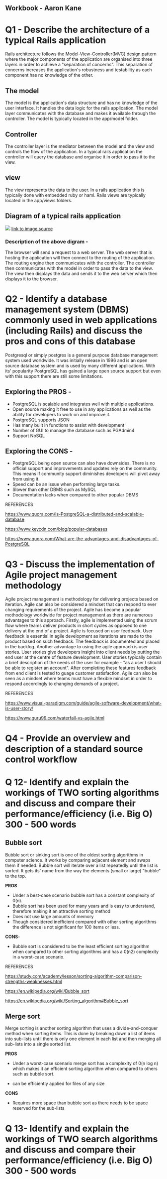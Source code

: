 ## Workbook - Aaron Kane
# Q1 - Describe the architecture of a typical Rails application

Rails architecture follows the Model-View-Controller(MVC) design pattern where the major components of the application are organised into three layers in order to achieve a "separation of concerns". This separation of concerns increases the application's robustness and testability as each component has no knowledge of the other.

## The model
The model is the application's data structure and has no knowledge of the user interface. It handles the data logic for the rails application. The model layer communicates with the database and makes it available through the controller. The model is typically located in the app/model folder.

## Controller
The controller layer is the mediator between the model and the view and controls the flow of the application. In a typical rails application the controller will query the database and organise it in order to pass it to the view.

## view
The view represents the data to the user. In a rails application this is typically done with embedded ruby or haml. Rails views are typically located in the app/views folders.


## Diagram of a typical rails application
![](rails_mvc.png)
[link to image source](https://i.pinimg.com/originals/6e/f1/8d/6ef18dd3444ddb80c86ffb169bbd6e98.png)

### **Description of the above digram** - 

The browser will send a request to a web server. The web server that is hosting the application will then connect to the routing of the application. The routing engine then communicates with the controller. The controller then communicates with the model in order to pass the data to the view. The view then displays the data and sends it to the web server which then displays it to the browser.

# Q2 - Identify a database management system (DBMS) commonly used in web applications (including Rails) and discuss the pros and cons of this database
Postgresql or simply postgres is a general purpose database management system used worldwide. It was initially release in 1996 and is an open source database system and is used by many different applications. With its' popularity PostgreSQL has gained a large open source support but even with this support there are still some limitations.

## Exploring the PROS - 
- PostgreSQL is scalable and integrates well with multiple applications.
- Open source making it free to use in any applications as well as the ability for developers to work on and improve it.
- PostgreSQL supports JSON
- Has many built in functions to assist with development
- Number of GUI to manage the database such as PGAdmin4
- Support NoSQL

## Exploring the CONS - 
- PostgreSQL being open source can also have downsides. There is no official support and improvements and updates rely on the community. This means if community support diminishes developers will pivot away from using it.
- Speed can be an issue when performing large tasks.
- Slower than other DBMS such as MySQL
- Documentation lacks when compared to other popular DBMS

REFERENCES

https://www.quora.com/Is-PostgreSQL-a-distributed-and-scalable-database

https://www.keycdn.com/blog/popular-databases

https://www.quora.com/What-are-the-advantages-and-disadvantages-of-PostgreSQL


# Q3 - Discuss the implementation of Agile project management methodology
Agile project management is methodology for delivering projects based on iteration. Agile can also be considered a mindset that can respond to ever changing requirements of the project. Agile has become a popular mothodology worldwide for project management as there are numerous advantages to this approach. Firstly, agile is implemented using the scrum flow where teams deliver products in short cycles as opposed to one delivery at the end of a project. Agile is focused on user feedback. User feedback is essential in agile development as iterations are made to the product based on such feedback. The feedback is documented and placed in the backlog. Another advantage to using the agile approach is user stories. User stories give developers insight into client needs by putting the end user at the centre of feature development. User stories typically contain a brief description of the needs of the user for example - "as a user I should be able to register an account". After completing these features feedback from end client is tested to guage customer satisfaction. Agile can also be seen as a mindset where teams must have a flexible mindset in order to respond accordingly to changing demands of a project.

REFERENCES

https://www.visual-paradigm.com/guide/agile-software-development/what-is-user-story/

https://www.guru99.com/waterfall-vs-agile.html



# Q4 - Provide an overview and description of a standard source control workflow

# Q 12- Identify and explain the workings of TWO sorting algorithms and discuss and compare their performance/efficiency (i.e. Big O) 300 - 500 words

## Bubble sort

Bubble sort or sinking sort is one of the oldest sorting algorithms in computer science. It works by comparing adjacent element and swaps them if needed. Bubble sort will iterate over a list repeatedly until the list is sorted. It gets its' name from the way the elements (small or large) "bubble" to the top. 

**PROS**  
- Under a best-case scenario bubble sort has a constant complexity of 0(n). 
- Bubble sort has been used for many years and is easy to understand, therefore making it an attractive sorting method
- Does not use large amounts of memory
- Though considered inefficient compared with other sorting algorithms the difference is not significant for 100 items or less.


**CONS**-
- Bubble sort is considered to be the least efficient sorting algorithm when compared to other sorting algorithms and has a 0(n2) complexity in a worst-case scenario.

REFERENCES

https://study.com/academy/lesson/sorting-algorithm-comparison-strengths-weaknesses.html

https://en.wikipedia.org/wiki/Bubble_sort

https://en.wikipedia.org/wiki/Sorting_algorithm#Bubble_sort

## Merge sort

Merge sorting is another sorting algorithm that uses a divide-and-conquer method when sorting items. This is done by breaking down a list of items into sub-lists until there is only one element in each list and then merging all sub-lists into a single sorted list.

**PROS**
- Under a worst-case scenario merge sort has a complexity of 0(n log n) which makes it an efficient sorting algorithm when compared to others such as bubble sort.

- can be efficiently applied for files of any size

**CONS**
- Requires more space than bubble sort as there needs to be space reserved for the sub-lists





# Q 13- Identify and explain the workings of TWO search algorithms and discuss and compare their performance/efficiency (i.e. Big O) 300 - 500 words
